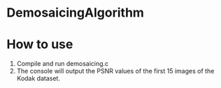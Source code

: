 # DemosaicingAlgorithm
# How to use
1. Compile and run demosaicing.c
2. The console will output the PSNR values of the first 15 images of the Kodak dataset.
